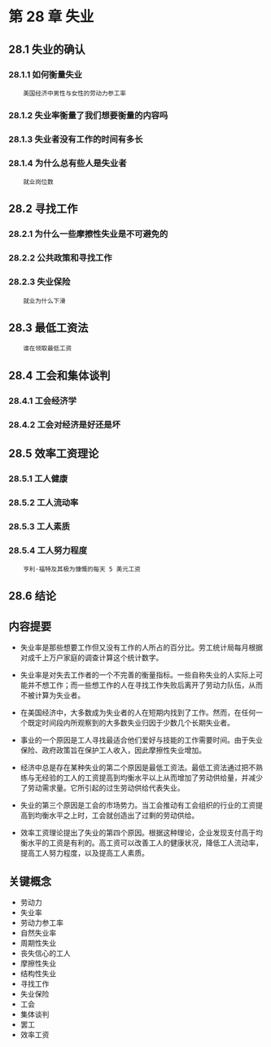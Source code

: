 # 第 28 章 失业

## 28.1 失业的确认

### 28.1.1 如何衡量失业

```note:: **案例研究**
    美国经济中男性与女性的劳动力参工率
```

### 28.1.2 失业率衡量了我们想要衡量的内容吗

### 28.1.3 失业者没有工作的时间有多长

### 28.1.4 为什么总有些人是失业者

```note:: **参考资料**
    就业岗位数
```

## 28.2 寻找工作

### 28.2.1 为什么一些摩擦性失业是不可避免的

### 28.2.2 公共政策和寻找工作

### 28.2.3 失业保险

```note:: **新闻摘录**
    就业为什么下滑
```

## 28.3 最低工资法

```note:: **参考资料**
    谁在领取最低工资
```

## 28.4 工会和集体谈判

### 28.4.1 工会经济学

### 28.4.2 工会对经济是好还是坏

## 28.5 效率工资理论

### 28.5.1 工人健康

### 28.5.2 工人流动率

### 28.5.3 工人素质

### 28.5.4 工人努力程度

```note:: **案例研究**
    亨利·福特及其极为慷慨的每天 5 美元工资
```

## 28.6 结论

## 内容提要

- 失业率是那些想要工作但又没有工作的人所占的百分比。劳工统计局每月根据对成千上万户家庭的调查计算这个统计数字。

- 失业率是对失去工作者的一个不完善的衡量指标。一些自称失业的人实际上可能并不想工作；而一些想工作的人在寻找工作失败后离开了劳动力队伍，从而不被计算为失业者。

- 在美国经济中，大多数成为失业者的人在短期内找到了工作。然而，在任何一个既定时间段内所观察到的大多数失业归因于少数几个长期失业者。

- 事业的一个原因是工人寻找最适合他们爱好与技能的工作需要时间。由于失业保险、政府政策旨在保护工人收入，因此摩擦性失业增加。

- 经济中总是存在某种失业的第二个原因是最低工资法。最低工资法通过把不熟练与无经验的工人的工资提高到均衡水平以上从而增加了劳动供给量，并减少了劳动需求量。它所引起的过生劳动供给代表失业。

- 失业的第三个原因是工会的市场势力。当工会推动有工会组织的行业的工资提高到均衡水平之上时，工会就创造出了过剩的劳动供给。

- 效率工资理论提出了失业的第四个原因。根据这种理论，企业发现支付高于均衡水平的工资是有利的。高工资可以改善工人的健康状况，降低工人流动率，提高工人努力程度，以及提高工人素质。

## 关键概念

- 劳动力
- 失业率
- 劳动力参工率
- 自然失业率
- 周期性失业
- 丧失信心的工人
- 摩擦性失业
- 结构性失业
- 寻找工作
- 失业保险
- 工会
- 集体谈判
- 罢工
- 效率工资
